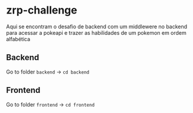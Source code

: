 # zrp-challenge

Aqui se encontram o desafio de backend com um middlewere no backend para acessar a pokeapi e trazer as habilidades de um pokemon em ordem alfabética

## Backend

Go to folder `backend` -> `cd backend`

## Frontend

Go to folder `frontend` -> `cd frontend`
